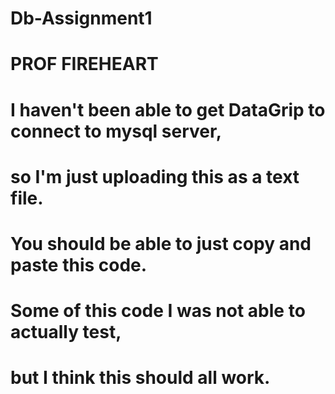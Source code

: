 # Db-Assignment1

# PROF FIREHEART
# I haven't been able to get DataGrip to connect to mysql server,
# so I'm just uploading this as a text file.
# You should be able to just copy and paste this code.
# Some of this code I was not able to actually test,
# but I think this should all work.
